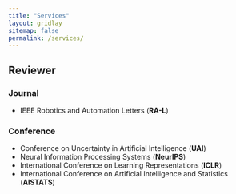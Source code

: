 ```yaml
---
title: "Services"
layout: gridlay
sitemap: false
permalink: /services/
---
```

<!-- ### Organization -->

<link rel="stylesheet" href="{{ '/assets/css/responsive.css' | relative_url }}">
<div class="jumbotron">

## Reviewer

<div class="research-area">

### Journal

- IEEE Robotics and Automation Letters (**RA-L**)
</div>


<div class="research-area">

### Conference

- Conference on Uncertainty in Artificial Intelligence (**UAI**) 
- Neural Information Processing Systems (**NeurIPS**) 
- International Conference on Learning Representations (**ICLR**)
- International Conference on Artificial Intelligence and Statistics (**AISTATS**)

</div>

</div>
